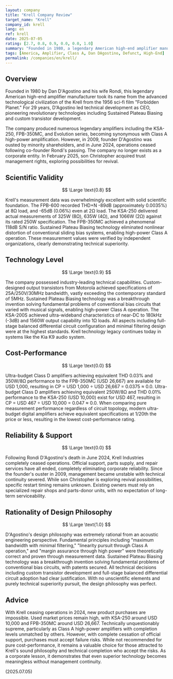 ```yaml
---
layout: company
title: "Krell Company Review"
target_name: "Krell"
company_id: krell
lang: en
ref: krell
date: 2025-07-05
rating: [2.7, 0.8, 0.9, 0.0, 0.0, 1.0]
summary: "Founded in 1980, a legendary American high-end amplifier manufacturer. Creator Dan D'Agostino's Sustained Plateau Biasing technology and Class A high-power designs produced legendary amplifiers like the KSA-250 and FPB-350MC. Measurement data was phenomenal, with THD under 0.01% and 1Ω load driving capability representing the pinnacle of technical achievement. However, following the founder's ouster in 2009 and the death of co-founder wife in 2024, the company ceased operations. Products remain highly valued in the used market."
tags: [America, Amplifier, Class A, Dan DAgostino, Defunct, High-End]
permalink: /companies/en/krell/
---
```


## Overview

Founded in 1980 by Dan D'Agostino and his wife Rondi, this legendary American high-end amplifier manufacturer took its name from the advanced technological civilization of the Krell from the 1956 sci-fi film "Forbidden Planet." For 29 years, D'Agostino led technical development as CEO, pioneering revolutionary technologies including Sustained Plateau Biasing and custom transistor development.

The company produced numerous legendary amplifiers including the KSA-250, FPB-350MC, and Evolution series, becoming synonymous with Class A high-power amplification. However, in 2009, founder D'Agostino was ousted by minority shareholders, and in June 2024, operations ceased following co-founder Rondi's passing. The company no longer exists as a corporate entity. In February 2025, son Christopher acquired trust management rights, exploring possibilities for revival.

## Scientific Validity

$$ \Large \text{0.8} $$

Krell's measurement data was overwhelmingly excellent with solid scientific foundation. The FPB-600 recorded THD+N -89dB (approximately 0.0035%) at 8Ω load, and -65dB (0.06%) even at 2Ω load. The KSA-250 delivered actual measurements of 325W (8Ω), 635W (4Ω), and 1066W (2Ω) against its rated 250W specification. The FPB-350MC achieved a phenomenal 118dB S/N ratio. Sustained Plateau Biasing technology eliminated nonlinear distortion of conventional sliding bias systems, enabling high-power Class A operation. These measurement values were verified by independent organizations, clearly demonstrating technical superiority.

## Technology Level

$$ \Large \text{0.9} $$

The company possessed industry-leading technical capabilities. Custom-designed output transistors from Motorola achieved specifications of 25A/250V/30MHz bandwidth, vastly exceeding the contemporary standard of 5MHz. Sustained Plateau Biasing technology was a breakthrough invention solving fundamental problems of conventional bias circuits that varied with musical signals, enabling high-power Class A operation. The KSA-200S achieved ultra-wideband characteristics of near-DC to 180kHz (-3dB) and 1560W output capability into 1Ω loads. All aspects including full-stage balanced differential circuit configuration and minimal filtering design were at the highest standards. Krell technology legacy continues today in systems like the Kia K9 audio system.

## Cost-Performance

$$ \Large \text{0.0} $$

Ultra-budget Class D amplifiers achieving equivalent THD 0.03% and 350W/8Ω performance to the FPB-350MC (USD 26,667) are available for USD 1,000, resulting in CP = USD 1,000 ÷ USD 26,667 = 0.0375 ≈ 0.0. Ultra-budget Class D amplifiers achieving equivalent 250W/8Ω and THD 0.01% performance to the KSA-250 (USD 10,000) exist for USD 467, resulting in CP = USD 467 ÷ USD 10,000 = 0.047 ≈ 0.0. When comparing pure measurement performance regardless of circuit topology, modern ultra-budget digital amplifiers achieve equivalent specifications at 1/20th the price or less, resulting in the lowest cost-performance rating.

## Reliability & Support

$$ \Large \text{0.0} $$

Following Rondi D'Agostino's death in June 2024, Krell Industries completely ceased operations. Official support, parts supply, and repair services have all ended, completely eliminating corporate reliability. Since the founder's ouster in 2009, management became unstable with technical continuity severed. While son Christopher is exploring revival possibilities, specific restart timing remains unknown. Existing owners must rely on specialized repair shops and parts-donor units, with no expectation of long-term serviceability.

## Rationality of Design Philosophy

$$ \Large \text{1.0} $$

D'Agostino's design philosophy was extremely rational from an acoustic engineering perspective. Fundamental principles including "maximum bandwidth with minimal filtering," "linearity pursuit through Class A operation," and "margin assurance through high power" were theoretically correct and proven through measurement data. Sustained Plateau Biasing technology was a breakthrough invention solving fundamental problems of conventional bias circuits, with patents secured. All technical decisions including custom transistor development and full-stage balanced differential circuit adoption had clear justification. With no unscientific elements and purely technical superiority pursuit, the design philosophy was perfect.

## Advice

With Krell ceasing operations in 2024, new product purchases are impossible. Used market prices remain high, with KSA-250 around USD 10,000 and FPB-350MC around USD 26,667. Technically unquestionably supreme, particularly as Class A high-power amplifiers with completion levels unmatched by others. However, with complete cessation of official support, purchases must accept failure risks. While not recommended for pure cost-performance, it remains a valuable choice for those attracted to Krell's sound philosophy and technical completion who accept the risks. As a corporate lesson, it demonstrates that even superior technology becomes meaningless without management continuity.

(2025.07.05)